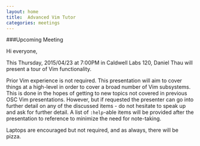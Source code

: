 ```yaml
---
layout: home
title:  Advanced Vim Tutor
categories: meetings
---
```


###Upcoming Meeting

Hi everyone,

This Thursday, 2015/04/23 at 7:00PM in Caldwell Labs 120, Daniel Thau will present a tour of Vim functionality.

Prior Vim experience is not required. This presentation will aim to cover things at a high-level in order to cover a broad number of Vim subsystems. This is done in the hopes of getting to new topics not covered in previous OSC Vim presentations. However, but if requested the presenter can go into further detail on any of the discussed items - do not hesitate to speak up and ask for further detail. A list of `:help`-able items will be provided after the presentation to reference to minimize the need for note-taking.

Laptops are encouraged but not required, and as always, there will be pizza.

